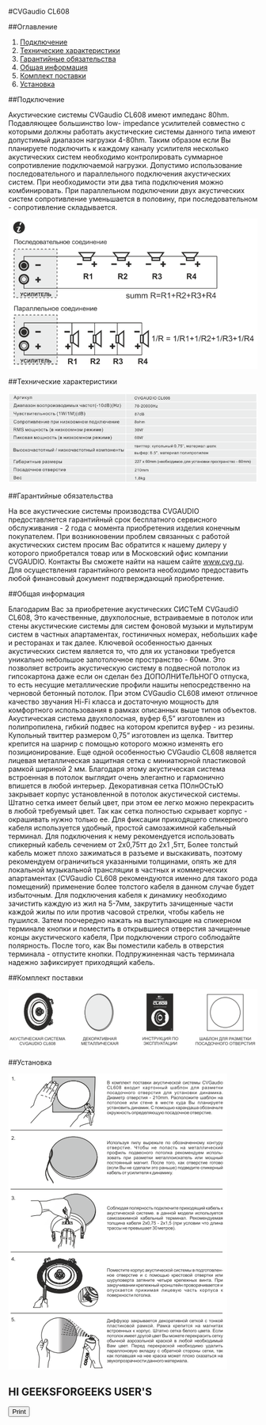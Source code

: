 #CVGaudio CL608

##Оглавление
1. [Подключение](#Подключение)
2. [Технические характеристики](#Технические_характеристики)
3. [Гарантийные обязательства](#Гарантийные_обязательства)
4. [Общая информация](#Общая_информация)
5. [Комплект поставки](#Комплект_поставки)
6. [Установка](#Установка)


##Подключение <a name="Подключение"></a>


Акустические системы CVGaudio CL608 имеют импеданс 80hm. Подавляющее большинство Iow-
impedance усилителей совместно с которыми должны работать акустические системы данного типа
имеют допустимый диапазон нагрузки 4-80hm. Таким образом если Вы планируете подключить к
каждому каналу усилителя несколько акустических систем необходимо контролировать суммарное
сопротивление подключаемой нагрузки. Допустимо использование последовательного и
параллельного подключения акустических систем. При необходимости эти два типа подключения
можно комбинировать. При параллельном подключении двух акустических систем сопротивление
уменьшается в половину, при последовательном - сопротивление складывается.

![Screenshot](img/CVGaudio_CL608_1.png)


##Технические характеристики <a name="Технические_характеристики"></a>


![Screenshot](img/CVGaudio_CL608_2.png)


##Гарантийные обязательства <a name="Гарантийные_обязательства"></a>


На все акустические системы производства CVGAUDIO предоставляется гарантийный срок
бесплатного сервисного обслуживания - 2 года с момента приобретения изделия конечным
покупателем. При возникновении проблем связанных с работой акустических систем просим Вас
обратится к нашему дилеру у которого приобретался товар или в Московский офис компании
CVGAUDlO. Контакты Вы сможете найти на нашем сайте www.cvg.ru. Для осуществления гарантийного
ремонта необходимо предоставить любой финансовый документ подтверждающий приобретение.


##Общая информация <a name="Общая_информация"></a>


Благодарим Вас за приобретение акустических СИСТеМ CVGaudi0 CL608, Это
качественные, двухполосные, встраиваемые в потолок или стены акустические
системы для систем фоновой музыки и мультирум систем в частных
апартаментах, гостиничных номерах, небольших кафе и ресторанах и так далее.
Ключевой особенностью данных акустических систем является то, что для их
установки требуется уникально небольшое запотолочное пространство - 60мм.
Это позволяет встроить акустическую систему в подвесной потолок из
гипсокартона даже если он сделан без ДОПОЛНИТеЛЬНОГО отпуска, то есть несущие
металлические профили нашиты непосредственно на черновой бетонный
потолок. При этом CVGaudio CL608 имеют отличное качество звучания Hi-Fi
класса и достаточную мощность для комфортного использования в рамках
описанных выше типов объектов.
Акустическая система двухполосная, вуфер 6,5” изготовлен из полипропилена,
гибкий подвес на котором крепится вуфер - из резины. Купольный твиттер
размером 0,75“ изготовлен из щелка. Твиттер крепится на шарнир с помощью
которого можно изменять его позиционирование.
Еще одной особенностью CVGaudio CL608 является лицевая металлическая
защитная сетка с миниатюрной пластиковой рамкой шириной 2 мм. Благодаря
этому акустическая система встроенная в потолок выглядит очень элегантно и
гармонично впишется в любой интерьер. Декоративная сетка ПОлнОСтьЮ
закрывает корпус установленной в потолок акустической системы. Штатно сетка
имеет белый цвет, при этом ее легко можно перекрасить в любой требуемый цвет.
Так как сетка полностью скрывает корпус - окрашивать нужно только ее.
Для фиксации приходящего спикерного кабеля используется удобный, простой
самозажимной кабельный терминал. Для подключения к нему рекомендуется
использовать спикерный кабель сечением от 2х0,75тт до 2х1 ,5тт, Более
толстый кабель может плохо зажиматься в разъеме и выскакивать, поэтому
рекомендуем ограничиться указанными толщинами, опять же для локальной
музыкальной трансляции в частных и коммерческих апартаментах (CVGaudio
CL608 рекомендуются именно для такого рода помещений) применение более
толстого кабеля в данном случае будет избыточным. Для подключения кабеля к
динамику необходимо зачистить каждую из жил на 5-7мм, закрутить зачищенные
части каждой жилы по или против часовой стрелки, чтобы кабель не пушился.
Затем поочередно нажать на выступающие на спикерном терминале кнопки и
поместить в открывшиеся отверстия зачищенные концы акустического кабеля,
При подключении строго соблюдайте полярность. После того, как Вы поместили
кабель в отверстия терминала - отпустите кнопки. Подпружиненная часть
терминала надежно зафиксирует приходящий кабель.


##Комплект поставки <a name="Комплект_поставки"></a>


![Screenshot](img/CVGaudio_CL608_3.png)


##Установка <a name="Установка"></a>


![Screenshot](img/CVGaudio_CL608_4.png)


<body>
    <h2>HI GEEKSFORGEEKS USER'S</h2>
    <form>
        <input type="button" value="Print"
               onclick="window.print()" />
    </form>
</body>